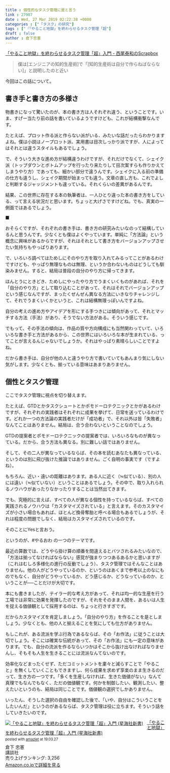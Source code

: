 ```yaml
---
title : 個性的なタスク管理に是と言う
link : 27907
date : Wed, 27 Mar 2019 02:22:38 +0000
categories : ["「タスク」の研究"]
tags : ["『「やること地獄」を終わらせるタスク管理「超"]
draft : false
author : 倉下忠憲
---
```


<a href="https://scrapbox.io/nishio/%E3%80%8C%E3%82%84%E3%82%8B%E3%81%93%E3%81%A8%E5%9C%B0%E7%8D%84%E3%80%8D%E3%82%92%E7%B5%82%E3%82%8F%E3%82%89%E3%81%9B%E3%82%8B%E3%82%BF%E3%82%B9%E3%82%AF%E7%AE%A1%E7%90%86%E3%80%8C%E8%B6%85%E3%80%8D%E5%85%A5%E9%96%80">「やること地獄」を終わらせるタスク管理「超」入門 - 西尾泰和のScrapbox</a>
<blockquote>僕は[エンジニアの知的生産術]で「[知的生産術は自分で作らねばならない]」と説明したのと近い</blockquote>
今回はこの話について。
<h2>書き手と書き方の多様さ</h2>
物書きになって驚いたのが、本の書き方は人それぞれ違う、ということです。いま、すげー当たり前の話を書いているようですけども、これが結構衝撃なんです。

たとえば、プロット作る派と作らない派がいる、みたいな話だったらわかりますよね。僕は小説はノープロット派、実用書は目次しっかり派ですが、人によってはそれとは違うスタイルもあるでしょう。

で、そういう大きな進め方が結構違うわけですが、それだけでなくて、シェイク派（トップダウンとボトムアップを行ったり来たりして目次案すらも作りかえてしまうやり方）であっても、細かい部分で違うんです。シェイクに入る前の準備の仕方も違うし、シェイク期間が始まっても違う。文章の直し方も、これでよしと判断するジャッジメントも違っている。それくらいの差異があるんです。

結果、この世界に存在する本の執筆者は、一人ひとり違った本の書き方をしている、って言える状況だと思います。ちょっと大げさですけどね。でも、真実の一側面ではあるでしょう。

■

おそらくですが、それぞれの書き手は、書き方の研究みたいなのって結構しているんと思うんです。少なくとも僕はよくやっています。単純に「方法論」という概念に興味があるからですが、それはそれとして書き方をバージョンアップさせたい気持ちもやっぱりあります。

で、いろいろ調べてはためしにそのやり方を取り入れてみるってことがあるわけですけども、やっぱり無理なものは無理、というか合わないものはどうしても馴染みません。すると、結局は普段の自分のやり方に帰ってきます。

ほんとうにときどき、ためしにやったやり方でうまくいくものがあれば、それを「自分のやり方」として取り込むことがあって、それはそれでバージョンアップという感じなんですが、まったくぜんぜん異なる方法にいきなりチャレンジして、それでうまくいくかというと、これは結構無理っぽいんですよね。

自分の考えの進め方やアイデアを形にする手つきには傾向があって、それとマッチする方法（手法）があり、そうでない方法がある。そういう感じです。

でもって、その手法の傾向は、作品の質や方向構成にも当然関わっていて、いろいろな書き手と方法があるから、この世界にはいろいろな本が生まれている、ってことが言えるんじゃないでしょうか。それはやっぱり素晴らしいことですよね。

だから書き手は、自分が他の人と違うやり方で書いていてもあんまり気にしない気がします。少なくとも、揃っている意味はあまりありません。
<h2>個性とタスク管理</h2>
ここでタスク管理に視点を切り替えます。

たとえば、GTDとかタスクシュートとかポモドーロテクニックとかがあるわけですが、それぞれの実践者はそれぞれに成果を挙げて、日常を送っているわけです。どれか一つの方法論の実践者だけが「成功者」で、それ以外は皆「失敗者」なんてことはありません。結局は、合う合わないということなのでしょう。

GTDの提案者とポモドーロテクニックの提案者では、いろいろなものが異なっている。だから、合う方法も異なる。別に難しい話ではありません。

そして、その二人が異なっているならば、その本を読むあなたも異なっている、というのは別に飛び抜けた推論ではありません。ごく自明の事実です（ですよね）。

もちろん、近い・遠いの距離はあります。ある人に近く（≒似ている）、別の人には遠い（≒似ていない）ということはあるでしょう。その中で、取り入れられるノウハウがあったりなかったりすることは当然出てきます。

でも、究極的に言えば、すべての人が異なる個性を持っているならば、すべての実践されるノウハウは「カスタマイズされている」と言えます。そのカスタマイズが小さい場合もあれば、ほとんど換骨奪胎と呼べる場合もあるでしょうが、それは程度の問題でしなく、結局はカスタマイズされているのです。

そのことにYesと言おう。

というのが、#やるおわ の一つのテーマです。

最近の算数では、どうやら掛け算の順番を間違えるとバツされるみたいなので、「方法は揃ってなければならない」感覚が強まりつつあるあるかと思いますが（これはむしろ多様化の進行の反動でしょう）、タスク管理ではそんなことはありません。他の人がどうやっているのか、というのはあくまで参考以上のなにものでもなく、自分がどうやっているか、どう感じるか、どうなっているのか、ということが──ことだけが大切です。

本にも書きましたが、テイラー的な考え方があって、それは均一的な生産を行う工場では非常に効果を発揮したのですが、それをそのまま人間を、あるいは人生を捉える価値観として採用するのは、ちょっと行きすぎです。

だからカスタマイズを肯定しましょう。「自分のやり方」を作ることを是としましょう。少なくとも、他の人と揃えることを気にしても仕方がありません。

もしこれが、ある流派を学ぶ行為であるならば、その「お作法」に従うことは大切でしょう。そこには確実な伝統があって、その「お作法」にも一定の意味があります。でも、自分の流派を作るならいつかはそこから抜け出なければなりませんし、そもそも人生を生きることには流派なんてないのです。

効率化などまったくせず、ただコミットメントを粛々と減らすことで「やること」を無くしていくこともできますし、何ら成果を求めず享楽のまま生きるのだって、生き方の一つです。「多くを生産しなければ、生きた価値がない」なんて真理でもなんでもなく、ただの価値観です。何かを制御したい、観測したい、整えたいというのも、結局は同じことです。価値観の選択でしかありません。

いったん、そうした選択の自由を確認した後で、「いや、自分はこういうことをしたいんだ」というのがあるならば、タスク管理は役に立ちます。そういう話をしていきたいのです。

<div class="amazlet-box" style="margin-bottom:0px;"><div class="amazlet-image" style="float:left;margin:0px 12px 1px 0px;"><a href="http://www.amazon.co.jp/exec/obidos/ASIN/4065151562/rashita1000-22/ref=nosim/" name="amazletlink" target="_blank"><img src="https://images-fe.ssl-images-amazon.com/images/I/31yz41bTULL._SL160_.jpg" alt="「やること地獄」を終わらせるタスク管理「超」入門 (星海社新書)" style="border: none;" /></a></div><div class="amazlet-info" style="line-height:120%; margin-bottom: 10px"><div class="amazlet-name" style="margin-bottom:10px;line-height:120%"><a href="http://www.amazon.co.jp/exec/obidos/ASIN/4065151562/rashita1000-22/ref=nosim/" name="amazletlink" target="_blank">「やること地獄」を終わらせるタスク管理「超」入門 (星海社新書)</a><div class="amazlet-powered-date" style="font-size:80%;margin-top:5px;line-height:120%">posted with <a href="http://www.amazlet.com/" title="amazlet" target="_blank">amazlet</a> at 19.03.27</div></div><div class="amazlet-detail">倉下 忠憲 <br />講談社 <br />売り上げランキング: 3,256<br /></div><div class="amazlet-sub-info" style="float: left;"><div class="amazlet-link" style="margin-top: 5px"><a href="http://www.amazon.co.jp/exec/obidos/ASIN/4065151562/rashita1000-22/ref=nosim/" name="amazletlink" target="_blank">Amazon.co.jpで詳細を見る</a></div></div></div><div class="amazlet-footer" style="clear: left"></div></div>
